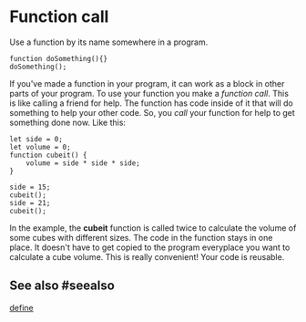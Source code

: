 # Function call

Use a function by its name somewhere in a program.

```sig
function doSomething(){}
doSomething();
```

If you've made a function in your program, it can work as a block in other parts of your program. To use
your function you make a _function call_. This is like calling a friend for help. The function has
code inside of it that will do something to help your other code. So, you _call_ your function for help to
get something done now. Like this:

```blocks
let side = 0;
let volume = 0;
function cubeit() {
    volume = side * side * side;
}

side = 15;
cubeit();
side = 21;
cubeit();
```

In the example, the **cubeit** function is called twice to calculate the volume of some cubes with different sizes. The code in the function stays in one place. It doesn't have to get copied to the program everyplace you want to calculate a cube volume. This is really convenient! Your code is reusable.

## See also #seealso
 
[define](/types/function/define)